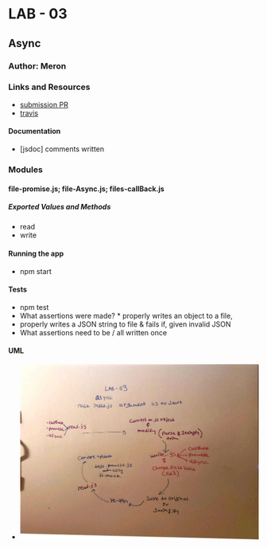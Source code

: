 # LAB - 03

## Async

### Author: Meron

### Links and Resources
* [submission PR](https://github.com/meron-401n14/lab-03/pull/1)
* [travis](https://www.travis-ci.com/meron-401n14/lab-03)


#### Documentation
* [jsdoc] comments written


### Modules
#### file-promise.js; file-Async.js; files-callBack.js
##### Exported Values and Methods
 * read 
 * write

#### Running the app
* npm start

  
#### Tests
* npm test
* What assertions were made? * properly writes an object to a file,  
* properly writes a JSON string to file & fails if, given invalid JSON
* What assertions need to be / all written once 

#### UML
* ![lab-03](async.jpg)



